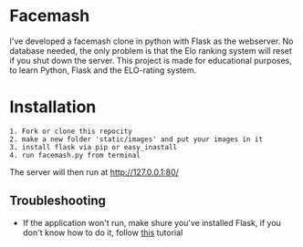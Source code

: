 # Facemash
I've developed a facemash clone in python with Flask as the webserver. No database needed, the only problem is that the Elo ranking system will reset if you shut down the server.
This project is made for educational purposes, to learn Python, Flask and the ELO-rating system.

# Installation

```
1. Fork or clone this repocity
2. make a new folder 'static/images' and put your images in it
3. install flask via pip or easy_inastall
4. run facemash.py from terminal
```
The server will then run at http://127.0.0.1:80/ 


## Troubleshooting
* If the application won't run, make shure you've installed Flask, if you don't know how to do it, follow [this](http://flask.pocoo.org/docs/0.12/installation/) tutorial 
